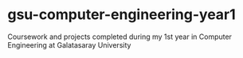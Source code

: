 # gsu-computer-engineering-year1
Coursework and projects completed during my 1st year in Computer Engineering at Galatasaray University
